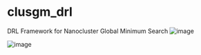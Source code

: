 # clusgm_drl
DRL Framework for Nanocluster Global Minimum Search 
![image](https://github.com/rajeshkochi444/clusgm_drl/assets/40799655/0547a99e-ad53-4427-be5d-3a10084148a3)

![image](https://github.com/rajeshkochi444/clusgm_drl/assets/40799655/073b9e61-9ab2-4308-8e0c-f646a9a4f5de)


